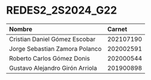 # REDES2_2S2024_G22

|Nombre|Carnet|
|:----|:----|
|Cristian Daniel Gómez Escobar |202107190|
|Jorge Sebastian Zamora Polanco |202002591|
|Roberto Carlos Gómez Donis |202000544|
|Gustavo Alejandro Girón Arriola |201900898|
